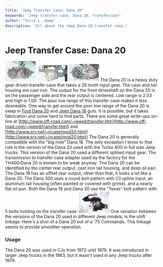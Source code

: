 ```yaml
---
title: "Jeep Transfer Case: Dana 20"
keywords: "Jeep transfer case, Dana 20, transfercase"
author: "Terry L. Howe"
description: "All about the Jeep Dana 20 transfer case."
---
```


# Jeep Transfer Case: Dana 20
[![D20 front](/xfer/d20fT.jpg)](/xfer/d20f.jpg)
[![D20 side](/xfer/d20sT.jpg)](/xfer/d20s.jpg)
[![D20 back](/xfer/d20bT.jpg)](/xfer/d20b.jpg)
The Dana 20 is a heavy duty gear driven transfer
case that takes a 26 tooth input gear.  The case and
tail housing are cast iron.  The output for the front driveshaft
on the Dana 20 is on the passenger side and the rear output
is centered.  Low range is 2.03 and high is 1.00.  The poor
low range of this transfer case makes it less desireable.
One way to get around the poor low range of the Dana 20 is
swap in [Ford Dana 20](/convxfer/ford/fordd20id.html)
and [Jeep Dana 18](/xfer/d18.html)
guts.  It is possible, but it takes fabrication
and some hard to find parts.  There are some great write-ups
on-line at [http://www.off-road.com/~jweed/transfer.htm](http://www.off-road.com/~jweed/transfer.html)
and [http://www.srv.net/~jrcase/mod20.html](http://www.srv.net/~jrcase/mod20.html)
The Dana 20 is generally compatible with the "big hole" Dana 18.
The only exception I know to that rule is the version of the Dana 20
used with the Turbo 400 in full size Jeep trucks.  This version of
the Dana 20 used a different splined input gear.  The transmission
to transfer case adapter used by the factory for the TH400/Dana 20
is known to be weak anyway.
The Dana 20 can be identified by the center rear output, cast
iron tail housing, and deep oil pan.  The Dana 18 has an offset
rear output, other than that, it looks a lot like a Dana 20.
The Dana 300 uses a round bolt pattern with 23 spline input, an
aluminum tail housing (often painted or covered with grime), and
a nearly flat oil pan.  Both the Dana 18 and Dana 20 use the
"Texas" bolt pattern with 5 bolts holding on the transfer case.
[![C101 Dana 20](/xfer/d20c101_.jpg)](/xfer/d20c101.jpg)
One variation between the versions of the Dana 20 used
in different Jeep models, is the shift linkage.  Here's a shot
of a Dana 20 out of a '73 Commando.  This linkage seems to provide
smoother operation.
### Usage
The Dana 20 was used in CJs from 1972 until 1979.  It was introduced
in larger Jeep trucks in the 1963, but it wasn't used in any Jeep trucks
after 1979.
